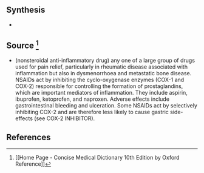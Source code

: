 ## Synthesis
- 
## Source [^1]
- (nonsteroidal anti-inflammatory drug) any one of a large group of drugs used for pain relief, particularly in rheumatic disease associated with inflammation but also in dysmenorrhoea and metastatic bone disease. NSAIDs act by inhibiting the cyclo-oxygenase enzymes (COX-1 and COX-2) responsible for controlling the formation of prostaglandins, which are important mediators of inflammation. They include aspirin, ibuprofen, ketoprofen, and naproxen. Adverse effects include gastrointestinal bleeding and ulceration. Some NSAIDs act by selectively inhibiting COX-2 and are therefore less likely to cause gastric side-effects (see COX-2 INHIBITOR).
## References

[^1]: [[Home Page - Concise Medical Dictionary 10th Edition by Oxford Reference]]